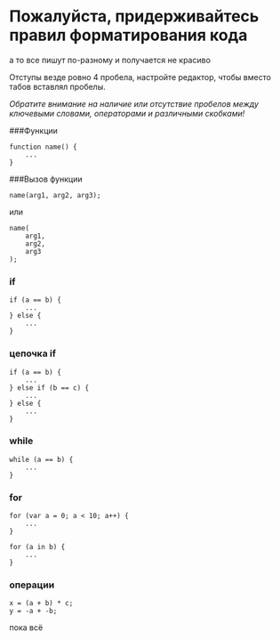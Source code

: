 Пожалуйста, придерживайтесь правил форматирования кода
=======
а то все пишут по-разному и получается не красиво

Отступы везде ровно 4 пробела, настройте редактор, чтобы вместо табов вставлял пробелы.

*Обратите внимание на наличие или отсутствие пробелов между ключевыми словами, операторами и различными скобками!*


###Функции
```
function name() {
    ...
}
```

###Вызов функции
```
name(arg1, arg2, arg3);
```
или
```
name(
    arg1, 
    arg2, 
    arg3
);
```

### if
```
if (a == b) {
    ...
} else {
    ...
}
```

### цепочка if
```
if (a == b) {
    ...
} else if (b == c) {
    ...
} else {
    ...
}
```

### while
```
while (a == b) {
    ...
}
```

### for
```
for (var a = 0; a < 10; a++) {
    ...
}
```
```
for (a in b) {
    ...
}
```

### операции
```
x = (a + b) * c;
y = -a + -b;
```

пока всё
